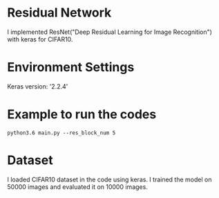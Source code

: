 # Residual Network
I implemented ResNet("Deep Residual Learning for Image Recognition") with keras for CIFAR10.
# Environment Settings
Keras version: '2.2.4'
# Example to run the codes
`python3.6 main.py --res_block_num 5`
# Dataset
I loaded CIFAR10 dataset in the code using keras. I trained the model on 50000 images and evaluated it on 10000 images.
